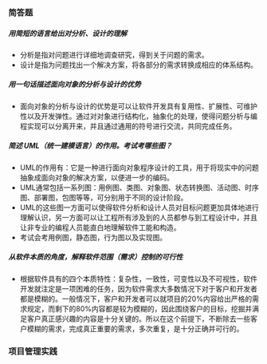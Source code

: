 ### 简答题

##### 用简短的语言给出对分析、设计的理解

- 分析是指对问题进行详细地调查研究，得到关于问题的需求。
- 设计是指为问题找出一个解决方案，将各部分的需求转换成相应的体系结构。

##### 用一句话描述面向对象的分析与设计的优势

- 面向对象的分析与设计的优势是可以让软件开发具有复用性、扩展性、可维护性以及开发弹性。通过对对象进行结构化，抽象化的处理，使得问题分析与编程实现可以分离开来，并且通过通用的符号进行交流，共同完成任务。

##### 简述 UML（统一建模语言）的作用。考试考哪些图？

- UML的作用有：它是一种进行面向对象程序设计的工具，用于将现实中的问题抽象成面向对象的解决方案，以便进一步的编码。
- UML通常包括一系列图：用例图、类图、对象图、状态转换图、活动图、时序图、部署图，包图等等，可分别用于不同的设计阶段。
- UML的这些图一方面可以使得软件分析和设计人员对目标问题更加具体地进行理解认识，另一方面可以让工程所有涉及到的人员都参与到工程设计中，并且让非专业的编程人员能直白地理解软件工能和构造。
- 考试会考用例图，静态图，行为图以及实现图。

##### 从软件本质的角度，解释软件范围（需求）控制的可行性

- 根据软件具有的四个本质特性：复杂性，一致性，可变性以及不可视性，软件开发就注定是一项困难的任务，因为软件需求大多数情况下对于客户和开发者都是模糊的。一般情况下，客户和开发者可以就项目的20%内容给出严格的需求规定，而剩下的80%内容都是较为模糊的，因此围绕客户的目标，挖掘并满足客户真正感兴趣的内容是十分关键的。所以在这个前提下，不断除去一些客户模糊的需求，完成真正重要的需求，多次重复，是十分正确并可行的。

### 项目管理实践

